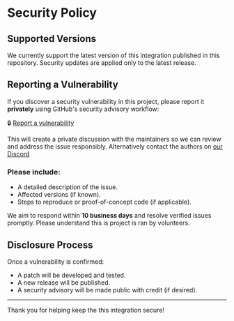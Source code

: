 # Security Policy

## Supported Versions

We currently support the latest version of this integration published in this repository. Security updates are applied only to the latest release.

## Reporting a Vulnerability

If you discover a security vulnerability in this project, please report it **privately** using GitHub's security advisory workflow:

🔒 [Report a vulnerability](https://github.com/skodaconnect/homeassistant-myskoda/security/advisories/new)

This will create a private discussion with the maintainers so we can review and address the issue responsibly.
Alternatively contact the authors on [our Discord](https://discord.gg/t7az2hSJXq) 

### Please include:

- A detailed description of the issue.
- Affected versions (if known).
- Steps to reproduce or proof-of-concept code (if applicable).

We aim to respond within **10 business days** and resolve verified issues promptly. Please understand this is project is ran by volunteers.

## Disclosure Process

Once a vulnerability is confirmed:

- A patch will be developed and tested.
- A new release will be published.
- A security advisory will be made public with credit (if desired).

---

Thank you for helping keep the this integration secure!

